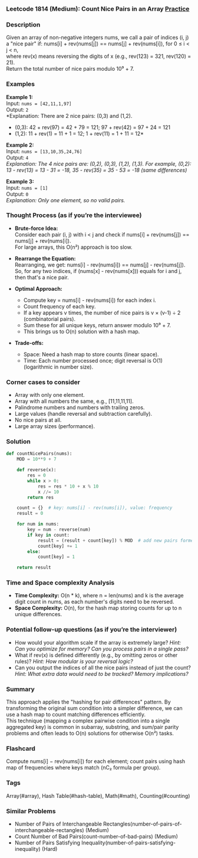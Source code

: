 ### Leetcode 1814 (Medium): Count Nice Pairs in an Array [Practice](https://leetcode.com/problems/count-nice-pairs-in-an-array)

### Description  
Given an array of non-negative integers nums, we call a pair of indices (i, j) a "nice pair" if:
nums[i] + rev(nums[j]) == nums[j] + rev(nums[i]), for 0 ≤ i < j < n,  
where rev(x) means reversing the digits of x (e.g., rev(123) = 321, rev(120) = 21).  
Return the total number of nice pairs modulo 10⁹ + 7.

### Examples  

**Example 1:**  
Input: `nums = [42,11,1,97]`  
Output: `2`  
*Explanation: There are 2 nice pairs: (0,3) and (1,2).
- (0,3): 42 + rev(97) = 42 + 79 = 121; 97 + rev(42) = 97 + 24 = 121
- (1,2): 11 + rev(1) = 11 + 1 = 12; 1 + rev(11) = 1 + 11 = 12*

**Example 2:**  
Input: `nums = [13,10,35,24,76]`  
Output: `4`  
*Explanation: The 4 nice pairs are: (0,2), (0,3), (1,2), (1,3).
For example, (0,2): 13 - rev(13) = 13 - 31 = -18, 35 - rev(35) = 35 - 53 = -18 (same differences)*

**Example 3:**  
Input: `nums = [1]`  
Output: `0`  
*Explanation: Only one element, so no valid pairs.*

### Thought Process (as if you’re the interviewee)  
- **Brute-force Idea:**  
  Consider each pair (i, j) with i < j and check if nums[i] + rev(nums[j]) == nums[j] + rev(nums[i]).  
  For large arrays, this O(n²) approach is too slow.

- **Rearrange the Equation:**  
  Rearranging, we get: nums[i] - rev(nums[i]) == nums[j] - rev(nums[j]).  
  So, for any two indices, if (nums[x] - rev(nums[x])) equals for i and j, then that's a nice pair.

- **Optimal Approach:**  
  - Compute key = nums[i] - rev(nums[i]) for each index i.
  - Count frequency of each key.
  - If a key appears v times, the number of nice pairs is v × (v-1) ÷ 2 (combinatorial pairs).
  - Sum these for all unique keys, return answer modulo 10⁹ + 7.
  - This brings us to O(n) solution with a hash map.

- **Trade-offs:**  
  - Space: Need a hash map to store counts (linear space).
  - Time: Each number processed once; digit reversal is O(1) (logarithmic in number size).

### Corner cases to consider  
- Array with only one element.
- Array with all numbers the same, e.g., [11,11,11,11].
- Palindrome numbers and numbers with trailing zeros.
- Large values (handle reversal and subtraction carefully).
- No nice pairs at all.
- Large array sizes (performance).

### Solution

```python
def countNicePairs(nums):
    MOD = 10**9 + 7

    def reverse(x):
        res = 0
        while x > 0:
            res = res * 10 + x % 10
            x //= 10
        return res

    count = {}  # key: nums[i] - rev(nums[i]), value: frequency
    result = 0

    for num in nums:
        key = num - reverse(num)
        if key in count:
            result = (result + count[key]) % MOD  # add new pairs formed
            count[key] += 1
        else:
            count[key] = 1

    return result
```

### Time and Space complexity Analysis  

- **Time Complexity:** O(n \* k), where n = len(nums) and k is the average digit count in nums, as each number's digits need to be reversed.
- **Space Complexity:** O(n), for the hash map storing counts for up to n unique differences.

### Potential follow-up questions (as if you’re the interviewer)  

- How would your algorithm scale if the array is extremely large?
  *Hint: Can you optimize for memory? Can you process pairs in a single pass?*
- What if rev(x) is defined differently (e.g., by omitting zeros or other rules)?
  *Hint: How modular is your reversal logic?*
- Can you output the indices of all the nice pairs instead of just the count?
  *Hint: What extra data would need to be tracked? Memory implications?*

### Summary
This approach applies the "hashing for pair differences" pattern. By transforming the original sum condition into a simpler difference, we can use a hash map to count matching differences efficiently.  
This technique (mapping a complex pairwise condition into a single aggregated key) is common in subarray, substring, and sum/pair parity problems and often leads to O(n) solutions for otherwise O(n²) tasks.


### Flashcard
Compute nums[i] − rev(nums[i]) for each element; count pairs using hash map of frequencies where keys match (nC₂ formula per group).

### Tags
Array(#array), Hash Table(#hash-table), Math(#math), Counting(#counting)

### Similar Problems
- Number of Pairs of Interchangeable Rectangles(number-of-pairs-of-interchangeable-rectangles) (Medium)
- Count Number of Bad Pairs(count-number-of-bad-pairs) (Medium)
- Number of Pairs Satisfying Inequality(number-of-pairs-satisfying-inequality) (Hard)